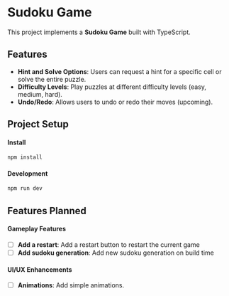 # Sudoku Game

This project implements a **Sudoku Game** built with TypeScript.

## Features

- **Hint and Solve Options**: Users can request a hint for a specific cell or solve the entire puzzle.
- **Difficulty Levels**: Play puzzles at different difficulty levels (easy, medium, hard).
- **Undo/Redo**: Allows users to undo or redo their moves (upcoming).

## Project Setup

#### Install

```bash
npm install
```

#### Development

```bash
npm run dev
```

## Features Planned

#### Gameplay Features

- [ ] **Add a restart**: Add a restart button to restart the current game
- [ ] **Add sudoku generation**: Add new sudoku generation on build time

#### UI/UX Enhancements

- [ ] **Animations**: Add simple animations.
